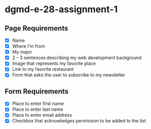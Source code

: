 # dgmd-e-28-assignment-1

## Page Requirements

- [x] Name
- [x] Where I'm from
- [x] My major
- [x] 2 – 3 sentences describing my web development background
- [x] Image that represents my favorite place
- [x] Link to my favorite restaurant
- [x] Form that asks the user to subscribe to my newsletter

## Form Requirements

- [x] Place to enter first name
- [x] Place to enter last name
- [x] Place to enter email address
- [x] Checkbox that acknowledges permission to be added to the list
